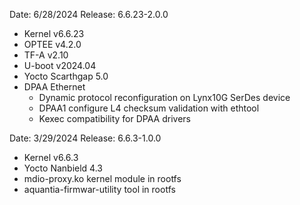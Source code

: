 Date: 6/28/2024
Release: 6.6.23-2.0.0
- Kernel v6.6.23
- OPTEE v4.2.0
- TF-A v2.10
- U-boot v2024.04
- Yocto Scarthgap 5.0
- DPAA Ethernet
  - Dynamic protocol reconfiguration on Lynx10G SerDes device
  - DPAA1 configure L4 checksum validation with ethtool
  - Kexec compatibility for DPAA drivers

Date: 3/29/2024
Release: 6.6.3-1.0.0
- Kernel v6.6.3
- Yocto Nanbield 4.3
- mdio-proxy.ko kernel module in rootfs
- aquantia-firmwar-utility tool in rootfs



